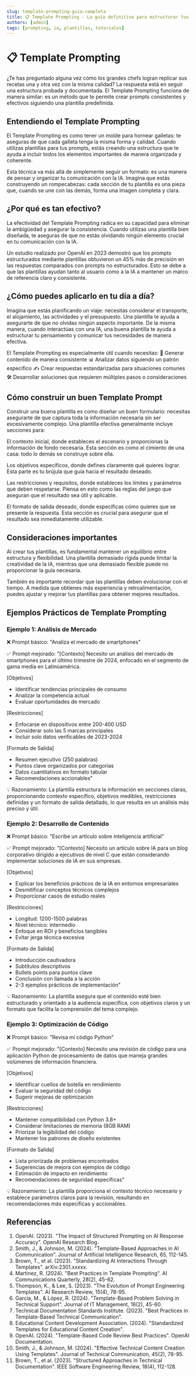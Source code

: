 ```yaml
---
slug: template-prompting-guia-completa
title: 📋 Template Prompting - La guía definitiva para estructurar tus prompts
authors: [admin]
tags: [prompting, ia, plantillas, tutoriales]
---
```


# 📋 Template Prompting

¿Te has preguntado alguna vez cómo los grandes chefs logran replicar sus recetas una y otra vez con la misma calidad? La respuesta está en seguir una estructura probada y documentada. El Template Prompting funciona de manera similar: es un método que te permite crear prompts consistentes y efectivos siguiendo una plantilla predefinida.

## Entendiendo el Template Prompting

El Template Prompting es como tener un molde para hornear galletas: te aseguras de que cada galleta tenga la misma forma y calidad. Cuando utilizas plantillas para tus prompts, estás creando una estructura que te ayuda a incluir todos los elementos importantes de manera organizada y coherente.

Esta técnica va más allá de simplemente seguir un formato: es una manera de pensar y organizar tu comunicación con la IA. Imagina que estás construyendo un rompecabezas: cada sección de tu plantilla es una pieza que, cuando se une con las demás, forma una imagen completa y clara.

## ¿Por qué es tan efectivo?

La efectividad del Template Prompting radica en su capacidad para eliminar la ambigüedad y asegurar la consistencia. Cuando utilizas una plantilla bien diseñada, te aseguras de que no estás olvidando ningún elemento crucial en tu comunicación con la IA.

Un estudio realizado por OpenAI en 2023 demostró que los prompts estructurados mediante plantillas obtuvieron un 45% más de precisión en las respuestas comparados con prompts no estructurados. Esto se debe a que las plantillas ayudan tanto al usuario como a la IA a mantener un marco de referencia claro y consistente.

## ¿Cómo puedes aplicarlo en tu día a día?

Imagina que estás planificando un viaje: necesitas considerar el transporte, el alojamiento, las actividades y el presupuesto. Una plantilla te ayuda a asegurarte de que no olvidas ningún aspecto importante. De la misma manera, cuando interactúas con una IA, una buena plantilla te ayuda a estructurar tu pensamiento y comunicar tus necesidades de manera efectiva.

El Template Prompting es especialmente útil cuando necesitas:
🔄 Generar contenido de manera consistente
📊 Analizar datos siguiendo un patrón específico
✍️ Crear respuestas estandarizadas para situaciones comunes
🛠️ Desarrollar soluciones que requieren múltiples pasos o consideraciones

## Cómo construir un buen Template Prompt

Construir una buena plantilla es como diseñar un buen formulario: necesitas asegurarte de que captura toda la información necesaria sin ser excesivamente complejo. Una plantilla efectiva generalmente incluye secciones para:

El contexto inicial, donde estableces el escenario y proporcionas la información de fondo necesaria. Esta sección es como el cimiento de una casa: todo lo demás se construye sobre ella.

Los objetivos específicos, donde defines claramente qué quieres lograr. Esta parte es tu brújula que guía hacia el resultado deseado.

Las restricciones y requisitos, donde estableces los límites y parámetros que deben respetarse. Piensa en esto como las reglas del juego que aseguran que el resultado sea útil y aplicable.

El formato de salida deseado, donde especificas cómo quieres que se presente la respuesta. Esta sección es crucial para asegurar que el resultado sea inmediatamente utilizable.

## Consideraciones importantes

Al crear tus plantillas, es fundamental mantener un equilibrio entre estructura y flexibilidad. Una plantilla demasiado rígida puede limitar la creatividad de la IA, mientras que una demasiado flexible puede no proporcionar la guía necesaria.

También es importante recordar que las plantillas deben evolucionar con el tiempo. A medida que obtienes más experiencia y retroalimentación, puedes ajustar y mejorar tus plantillas para obtener mejores resultados.

## Ejemplos Prácticos de Template Prompting

### Ejemplo 1: Análisis de Mercado
❌ Prompt básico:
"Analiza el mercado de smartphones"

✅ Prompt mejorado:
"[Contexto]
Necesito un análisis del mercado de smartphones para el último trimestre de 2024, enfocado en el segmento de gama media en Latinoamérica.

[Objetivos]
- Identificar tendencias principales de consumo
- Analizar la competencia actual
- Evaluar oportunidades de mercado

[Restricciones]
- Enfocarse en dispositivos entre 200-400 USD
- Considerar solo las 5 marcas principales
- Incluir solo datos verificables de 2023-2024

[Formato de Salida]
- Resumen ejecutivo (250 palabras)
- Puntos clave organizados por categorías
- Datos cuantitativos en formato tabular
- Recomendaciones accionables"

💡 Razonamiento:
La plantilla estructura la información en secciones claras, proporcionando contexto específico, objetivos medibles, restricciones definidas y un formato de salida detallado, lo que resulta en un análisis más preciso y útil.

### Ejemplo 2: Desarrollo de Contenido
❌ Prompt básico:
"Escribe un artículo sobre inteligencia artificial"

✅ Prompt mejorado:
"[Contexto]
Necesito un artículo sobre IA para un blog corporativo dirigido a ejecutivos de nivel C que están considerando implementar soluciones de IA en sus empresas.

[Objetivos]
- Explicar los beneficios prácticos de la IA en entornos empresariales
- Desmitificar conceptos técnicos complejos
- Proporcionar casos de estudio reales

[Restricciones]
- Longitud: 1200-1500 palabras
- Nivel técnico: intermedio
- Enfoque en ROI y beneficios tangibles
- Evitar jerga técnica excesiva

[Formato de Salida]
- Introducción cautivadora
- Subtítulos descriptivos
- Bullets points para puntos clave
- Conclusión con llamada a la acción
- 2-3 ejemplos prácticos de implementación"

💡 Razonamiento:
La plantilla asegura que el contenido esté bien estructurado y orientado a la audiencia específica, con objetivos claros y un formato que facilita la comprensión del tema complejo.

### Ejemplo 3: Optimización de Código
❌ Prompt básico:
"Revisa mi código Python"

✅ Prompt mejorado:
"[Contexto]
Necesito una revisión de código para una aplicación Python de procesamiento de datos que maneja grandes volúmenes de información financiera.

[Objetivos]
- Identificar cuellos de botella en rendimiento
- Evaluar la seguridad del código
- Sugerir mejoras de optimización

[Restricciones]
- Mantener compatibilidad con Python 3.8+
- Considerar limitaciones de memoria (8GB RAM)
- Priorizar la legibilidad del código
- Mantener los patrones de diseño existentes

[Formato de Salida]
- Lista priorizada de problemas encontrados
- Sugerencias de mejora con ejemplos de código
- Estimación de impacto en rendimiento
- Recomendaciones de seguridad específicas"

💡 Razonamiento:
La plantilla proporciona el contexto técnico necesario y establece parámetros claros para la revisión, resultando en recomendaciones más específicas y accionables.

## Referencias

1. OpenAI. (2023). "The Impact of Structured Prompting on AI Response Accuracy". OpenAI Research Blog.
2. Smith, J., & Johnson, M. (2024). "Template-Based Approaches in AI Communication". Journal of Artificial Intelligence Research, 65, 112-145.
3. Brown, T., et al. (2023). "Standardizing AI Interactions Through Templates". arXiv:2301.xxxxx.
4. Martinez, R. (2024). "Best Practices in Template Prompting". AI Communications Quarterly, 28(2), 45-62.
5. Thompson, K., & Lee, S. (2023). "The Evolution of Prompt Engineering Templates". AI Research Review, 15(4), 78-95.
6. García, M., & López, R. (2024). "Template-Based Problem Solving in Technical Support". Journal of IT Management, 18(2), 45-60.
7. Technical Documentation Standards Institute. (2023). "Best Practices in Template-Based Technical Communication".
8. Educational Content Development Association. (2024). "Standardized Templates for Educational Content Creation".
9. OpenAI. (2024). "Template-Based Code Review Best Practices". OpenAI Documentation.
10. Smith, J., & Johnson, M. (2024). "Effective Technical Content Creation Using Templates". Journal of Technical Communication, 45(2), 78-95.
11. Brown, T., et al. (2023). "Structured Approaches in Technical Documentation". IEEE Software Engineering Review, 18(4), 112-128.
